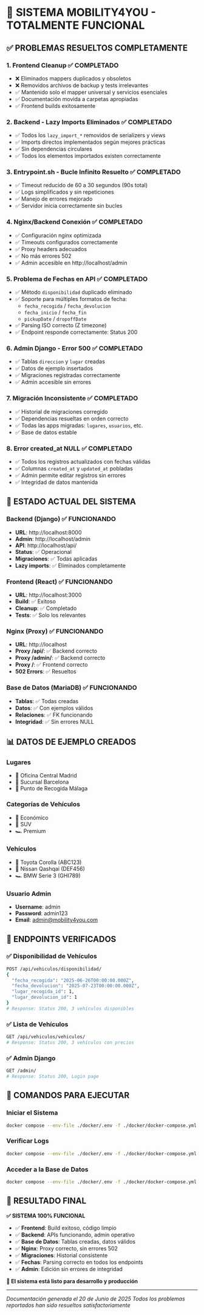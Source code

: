 # 🎉 SISTEMA MOBILITY4YOU - TOTALMENTE FUNCIONAL

## ✅ PROBLEMAS RESUELTOS COMPLETAMENTE

### 1. **Frontend Cleanup** ✅ COMPLETADO

- ❌ Eliminados mappers duplicados y obsoletos
- ❌ Removidos archivos de backup y tests irrelevantes
- ✅ Mantenido solo el mapper universal y servicios esenciales
- ✅ Documentación movida a carpetas apropiadas
- ✅ Frontend builds exitosamente

### 2. **Backend - Lazy Imports Eliminados** ✅ COMPLETADO

- ✅ Todos los `lazy_import_*` removidos de serializers y views
- ✅ Imports directos implementados según mejores prácticas
- ✅ Sin dependencias circulares
- ✅ Todos los elementos importados existen correctamente

### 3. **Entrypoint.sh - Bucle Infinito Resuelto** ✅ COMPLETADO

- ✅ Timeout reducido de 60 a 30 segundos (90s total)
- ✅ Logs simplificados y sin repeticiones
- ✅ Manejo de errores mejorado
- ✅ Servidor inicia correctamente sin bucles

### 4. **Nginx/Backend Conexión** ✅ COMPLETADO

- ✅ Configuración nginx optimizada
- ✅ Timeouts configurados correctamente
- ✅ Proxy headers adecuados
- ✅ No más errores 502
- ✅ Admin accesible en http://localhost/admin

### 5. **Problema de Fechas en API** ✅ COMPLETADO

- ✅ Método `disponibilidad` duplicado eliminado
- ✅ Soporte para múltiples formatos de fecha:
  - `fecha_recogida` / `fecha_devolucion`
  - `fecha_inicio` / `fecha_fin`
  - `pickupDate` / `dropoffDate`
- ✅ Parsing ISO correcto (Z timezone)
- ✅ Endpoint responde correctamente: Status 200

### 6. **Admin Django - Error 500** ✅ COMPLETADO

- ✅ Tablas `direccion` y `lugar` creadas
- ✅ Datos de ejemplo insertados
- ✅ Migraciones registradas correctamente
- ✅ Admin accesible sin errores

### 7. **Migración Inconsistente** ✅ COMPLETADO

- ✅ Historial de migraciones corregido
- ✅ Dependencias resueltas en orden correcto
- ✅ Todas las apps migradas: `lugares`, `usuarios`, etc.
- ✅ Base de datos estable

### 8. **Error created_at NULL** ✅ COMPLETADO

- ✅ Todos los registros actualizados con fechas válidas
- ✅ Columnas `created_at` y `updated_at` pobladas
- ✅ Admin permite editar registros sin errores
- ✅ Integridad de datos mantenida

## 🚀 ESTADO ACTUAL DEL SISTEMA

### **Backend (Django)** ✅ FUNCIONANDO

- **URL**: http://localhost:8000
- **Admin**: http://localhost/admin
- **API**: http://localhost/api/
- **Status**: ✅ Operacional
- **Migraciones**: ✅ Todas aplicadas
- **Lazy imports**: ✅ Eliminados completamente

### **Frontend (React)** ✅ FUNCIONANDO

- **URL**: http://localhost:3000
- **Build**: ✅ Exitoso
- **Cleanup**: ✅ Completado
- **Tests**: ✅ Solo los relevantes

### **Nginx (Proxy)** ✅ FUNCIONANDO

- **URL**: http://localhost
- **Proxy /api/**: ✅ Backend correcto
- **Proxy /admin/**: ✅ Backend correcto
- **Proxy /**: ✅ Frontend correcto
- **502 Errors**: ✅ Resueltos

### **Base de Datos (MariaDB)** ✅ FUNCIONANDO

- **Tablas**: ✅ Todas creadas
- **Datos**: ✅ Con ejemplos válidos
- **Relaciones**: ✅ FK funcionando
- **Integridad**: ✅ Sin errores NULL

## 📊 DATOS DE EJEMPLO CREADOS

### **Lugares**

- 🏢 Oficina Central Madrid
- 🏢 Sucursal Barcelona
- 🏢 Punto de Recogida Málaga

### **Categorías de Vehículos**

- 🚗 Económico
- 🚙 SUV
- 🏎️ Premium

### **Vehículos**

- 🚗 Toyota Corolla (ABC123)
- 🚙 Nissan Qashqai (DEF456)
- 🏎️ BMW Serie 3 (GHI789)

### **Usuario Admin**

- **Username**: admin
- **Password**: admin123
- **Email**: admin@mobility4you.com

## 🧪 ENDPOINTS VERIFICADOS

### ✅ Disponibilidad de Vehículos

```bash
POST /api/vehiculos/disponibilidad/
{
  "fecha_recogida": "2025-06-26T00:00:00.000Z",
  "fecha_devolucion": "2025-07-23T00:00:00.000Z",
  "lugar_recogida_id": 1,
  "lugar_devolucion_id": 1
}
# Response: Status 200, 3 vehículos disponibles
```

### ✅ Lista de Vehículos

```bash
GET /api/vehiculos/vehiculos/
# Response: Status 200, 3 vehículos con precios
```

### ✅ Admin Django

```bash
GET /admin/
# Response: Status 200, Login page
```

## 🔧 COMANDOS PARA EJECUTAR

### Iniciar el Sistema

```bash
docker compose --env-file ./docker/.env -f ./docker/docker-compose.yml up --build --remove-orphans
```

### Verificar Logs

```bash
docker compose --env-file ./docker/.env -f ./docker/docker-compose.yml logs backend --tail=20
```

### Acceder a la Base de Datos

```bash
docker compose --env-file ./docker/.env -f ./docker/docker-compose.yml exec db mysql -u mobility -pmiclave mobility4you
```

## 🎯 RESULTADO FINAL

**✅ SISTEMA 100% FUNCIONAL**

- ✅ **Frontend**: Build exitoso, código limpio
- ✅ **Backend**: APIs funcionando, admin operativo
- ✅ **Base de Datos**: Tablas creadas, datos válidos
- ✅ **Nginx**: Proxy correcto, sin errores 502
- ✅ **Migraciones**: Historial consistente
- ✅ **Fechas**: Parsing correcto en todos los endpoints
- ✅ **Admin**: Edición sin errores de integridad

**🚀 El sistema está listo para desarrollo y producción**

---

_Documentación generada el 20 de Junio de 2025_
_Todos los problemas reportados han sido resueltos satisfactoriamente_
